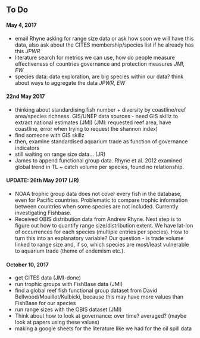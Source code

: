 ## To Do  
#### May 4, 2017    
* email Rhyne asking for range size data or ask how soon we will have this data, also ask about the CITES membership/species list if he already has this  *JPWR*  
* literature search for metrics we can use, how do people measure effectiveness of countries governance and protection measures *JMI*, *EW*
* species data: data exploration, are big species within our data? think about ways to aggregate the data  *JPWR*, *EW*

#### 22nd May 2017

* thinking about standardising fish number + diversity by coastline/reef area/species richness. GIS/UNEP data sources - need GIS skillz to extract national estimates (JMI) (JMI: requested reef area, have coastline, error when trying to request the shannon index)   
* find someone with GIS skillz
* then, examine standardised aquarium trade as function of governance indicators 
* still waiting on range size data... (JR)
* James to append functional group data. Rhyne et al. 2012 examined global trend in TL ~ catch volume per species, found no relationship.

#### UPDATE: 26th May 2017 (JR)

* NOAA trophic group data does not cover every fish in the database, even for Pacific countries. Problematic to compare trophic information between countries when some species are not included. Currently investigating Fishbase.
* Received OBIS distribution data from Andrew Rhyne. Next step is to figure out how to quantify range size/distribution extent. We have lat-lon of occurrences for each species (multiple entries per species). How to turn this into an explanatory variable? Our question - is trade volume linked to range size and, if so, which species are most/least vulnerable to aquarium trade (theme of endemism etc.).


#### October 10, 2017  
* get CITES data (JMI-done)
* run trophic groups with FishBase data (JMI)
* find a global reef fish functional group dataset from David Bellwood/Mouillot/Kulbicki, because this may have more values than FishBase for our species
* run range sizes with the OBIS dataset (JMI)
* Think about how to look at governance: over time? averaged?  (maybe look at papers using these values)
* making a google sheets for the literature like we had for the oil spill data   
